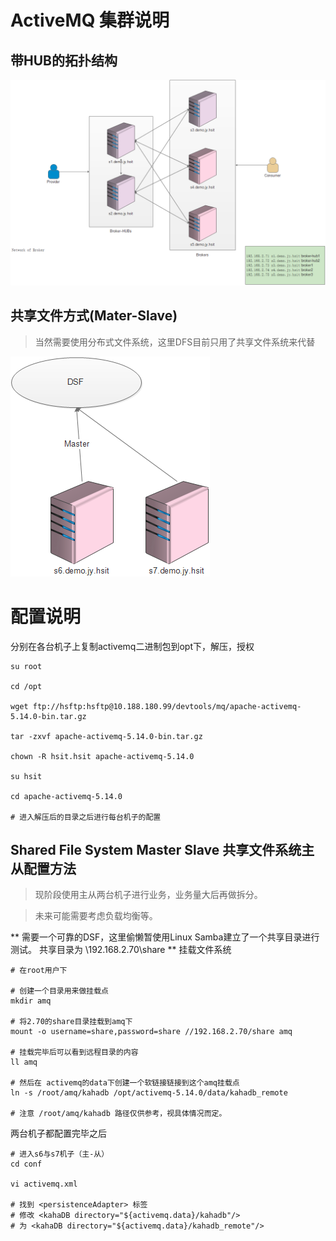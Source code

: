 # ActiveMQ 集群说明

## 带HUB的拓扑结构

![](/cn/install/images/activemq_network_or_broker.png)

## 共享文件方式(Mater-Slave)

> 当然需要使用分布式文件系统，这里DFS目前只用了共享文件系统来代替

![](/cn/install/images/activemq_shared_file_system_master_slave.png)

# 配置说明

分别在各台机子上复制activemq二进制包到opt下，解压，授权

```
su root

cd /opt

wget ftp://hsftp:hsftp@10.188.180.99/devtools/mq/apache-activemq-5.14.0-bin.tar.gz

tar -zxvf apache-activemq-5.14.0-bin.tar.gz

chown -R hsit.hsit apache-activemq-5.14.0

su hsit

cd apache-activemq-5.14.0

# 进入解压后的目录之后进行每台机子的配置

```

## Shared File System Master Slave 共享文件系统主从配置方法

> 现阶段使用主从两台机子进行业务，业务量大后再做拆分。

> 未来可能需要考虑负载均衡等。

**
需要一个可靠的DSF，这里偷懒暂使用Linux Samba建立了一个共享目录进行测试。
共享目录为 \\192.168.2.70\share
**
挂载文件系统
```
# 在root用户下

# 创建一个目录用来做挂载点
mkdir amq

# 将2.70的share目录挂载到amq下
mount -o username=share,password=share //192.168.2.70/share amq 

# 挂载完毕后可以看到远程目录的内容
ll amq

# 然后在 activemq的data下创建一个软链接链接到这个amq挂载点
ln -s /root/amq/kahadb /opt/activemq-5.14.0/data/kahadb_remote

# 注意 /root/amq/kahadb 路径仅供参考，视具体情况而定。

```

两台机子都配置完毕之后

```
# 进入s6与s7机子（主-从）
cd conf

vi activemq.xml

# 找到 <persistenceAdapter> 标签
# 修改 <kahaDB directory="${activemq.data}/kahadb"/>
# 为 <kahaDB directory="${activemq.data}/kahadb_remote"/>

```